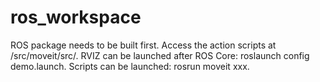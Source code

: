 # ros_workspace
ROS package needs to be built first.
Access the action scripts at /src/moveit/src/. 
RVIZ can be launched after ROS Core: roslaunch config demo.launch. 
Scripts can be launched: rosrun moveit xxx. 
